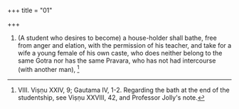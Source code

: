 +++
title = "01"

+++
1. (A student who desires to become) a house-holder shall bathe, free from anger and elation, with the permission of his teacher, and take for a wife a young female of his own caste, who does neither belong to the same Gotra nor has the same Pravara, who has not had intercourse (with another man), [^1] 


[^1]:  VIII. Viṣṇu XXIV, 9; Gautama IV, 1-2. Regarding the bath at the end of the studentship, see Viṣṇu XXVIII, 42, and Professor Jolly's note.
